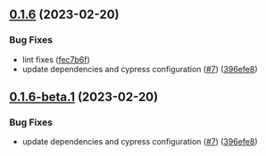 ## [0.1.6](https://github.com/victal/cypress-extensions-plugin/compare/v0.1.5...v0.1.6) (2023-02-20)


### Bug Fixes

* lint fixes ([fec7b6f](https://github.com/victal/cypress-extensions-plugin/commit/fec7b6fb7bb19a7f1146d301d4e729fd4d4e97dd))
* update dependencies and cypress configuration ([#7](https://github.com/victal/cypress-extensions-plugin/issues/7)) ([396efe8](https://github.com/victal/cypress-extensions-plugin/commit/396efe8bc0ffd68527ff20e56e659314f5f78d4c))

## [0.1.6-beta.1](https://github.com/victal/cypress-extensions-plugin/compare/v0.1.5...v0.1.6-beta.1) (2023-02-20)


### Bug Fixes

* update dependencies and cypress configuration ([#7](https://github.com/victal/cypress-extensions-plugin/issues/7)) ([396efe8](https://github.com/victal/cypress-extensions-plugin/commit/396efe8bc0ffd68527ff20e56e659314f5f78d4c))
